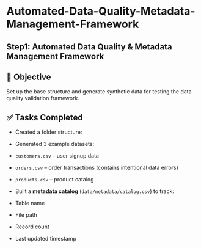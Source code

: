 # Automated-Data-Quality-Metadata-Management-Framework

## Step1: Automated Data Quality & Metadata Management Framework 

## 🎯 Objective
Set up the base structure and generate synthetic data for testing the data quality validation framework.

## ✅ Tasks Completed
- Created a folder structure:
- Generated 3 example datasets:
- `customers.csv` – user signup data
- `orders.csv` – order transactions (contains intentional data errors)
- `products.csv` – product catalog

- Built a **metadata catalog** (`data/metadata/catalog.csv`) to track:
- Table name
- File path
- Record count
- Last updated timestamp
